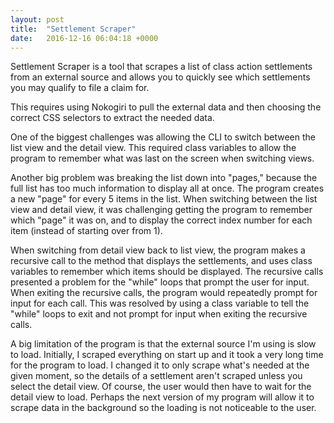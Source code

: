```yaml
---
layout: post
title:  "Settlement Scraper"
date:   2016-12-16 06:04:18 +0000
---
```



Settlement Scraper is a tool that scrapes a list of class action settlements from an external source and allows you to quickly see which settlements you may qualify to file a claim for.

This requires using Nokogiri to pull the external data and then choosing the correct CSS selectors to extract the needed data. 

One of the biggest challenges was allowing the CLI to switch between the list view and the detail view. This required class variables to allow the program to remember what was last on the screen when switching views. 

Another big problem was breaking the list down into "pages," because the full list has too much information to display all at once. The program creates a new "page" for every 5 items in the list. When switching between the list view and detail view, it was challenging getting the program to remember which "page" it was on, and to display the correct index number for each item (instead of starting over from 1).

When switching from detail view back to list view, the program makes a recursive call to the method that displays the settlements, and uses class variables to remember which items should be displayed. The recursive calls presented a problem for the "while" loops that prompt the user for input. When exiting the recursive calls, the program would repeatedly prompt for input for each call. This was resolved by using a class variable to tell the "while" loops to exit and not prompt for input when exiting the recursive calls.

A big limitation of the program is that the external source I'm using is slow to load. Initially, I scraped everything on start up and it took a very long time for the program to load. I changed it to only scrape what's needed at the given moment, so the details of a settlement aren't scraped unless you select the detail view. Of course, the user would then have to wait for the detail view to load. Perhaps the next version of my program will allow it to scrape data in the background so the loading is not noticeable to the user.
